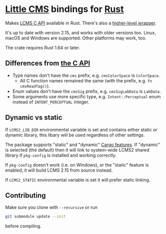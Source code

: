 # [Little CMS](http://www.littlecms.com) bindings for [Rust](https://www.rust-lang.org/)

Makes [LCMS C API](https://github.com/mm2/Little-CMS) available in Rust. There's also a [higher-level wrapper](https://github.com/kornelski/rust-lcms2).

It's up to date with version 2.15, and works with older versions too. Linux, macOS and Windows are supported. Other platforms may work, too.

The crate requires Rust 1.64 or later.

## Differences from [the C API](https://kornelski.github.io/rust-lcms2-sys/)

 * Type names don't have the `cms` prefix, e.g. `cmsColorSpace` is `ColorSpace`.
     * All C function names remained the same (with the prefix, e.g. `fn cmsReadTag()`).
 * Enum values don't have the `cmsSig` prefix, e.g. `cmsSigLabData` is `LabData`.
 * Some arguments use more specific type, e.g. `Intent::Perceptual` enum instead of `INTENT_PERCEPTUAL` integer.

## Dynamic vs static

If `LCMS2_LIB_DIR` environmental variable is set and contains either static or dynamic library, this libary will be used regardless of other settings.

The package supports "static" and "dynamic" [Cargo features](http://doc.crates.io/manifest.html#usage-in-end-products). If "dynamic" is selected (the default) then it will link to system-wide LCMS2 shared library if `pkg-config` is installed and working correctly.

If `pkg-config` doesn't work (i.e. on Windows), or the "static" feature is enabled, it will build LCMS 2.15 from source instead.

If `LCMS2_STATIC` environmental variable is set it will prefer static linking.

## Contributing

Make sure you clone with `--recursive` or run

```sh
git submodule update --init
```

before compiling.
